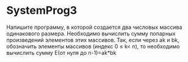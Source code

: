# SystemProg3
Напишите программу, в которой создается два числовых массива одинакового размера. Необходимо вычислить сумму попарных произведений элементов этих массивов. Так, если через ak и bk, обозначить элементы массивов (индекс 0 ≤ k< n), то необходимо вычислить сумму E(от нуля до n-1)=ak*bk
